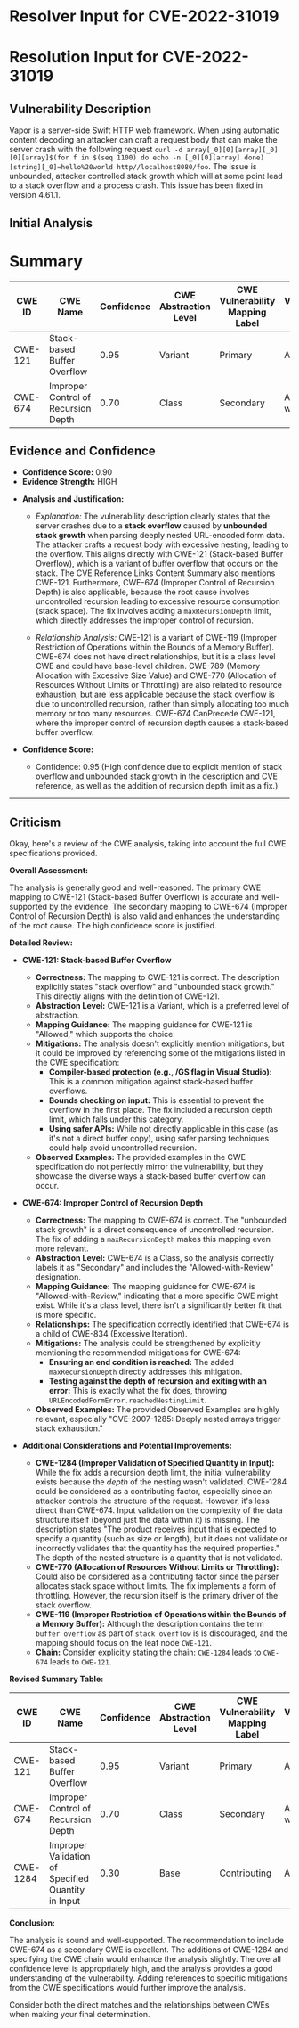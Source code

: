 # Resolver Input for CVE-2022-31019

# Resolution Input for CVE-2022-31019

## Vulnerability Description
Vapor is a server-side Swift HTTP web framework. When using automatic content decoding an attacker can craft a request body that can make the server crash with the following request `curl -d array[_0][0][array][_0][0][array]$(for f in $(seq 1100) do echo -n [_0][0][array] done)[string][_0]=hello%20world http//localhost8080/foo`. The issue is unbounded, attacker controlled stack growth which will at some point lead to a stack overflow and a process crash. This issue has been fixed in version 4.61.1.

## Initial Analysis
# Summary
| CWE ID | CWE Name | Confidence | CWE Abstraction Level | CWE Vulnerability Mapping Label | CWE-Vulnerability Mapping Notes |
|---|---|---|---|---|---|
| CWE-121 | Stack-based Buffer Overflow | 0.95 | Variant | Primary | Allowed |
| CWE-674 | Improper Control of Recursion Depth | 0.70 | Class | Secondary | Allowed-with-Review |

## Evidence and Confidence

*   **Confidence Score:** 0.90
*   **Evidence Strength:** HIGH

- **Analysis and Justification:**
  - *Explanation:* The vulnerability description clearly states that the server crashes due to a **stack overflow** caused by **unbounded stack growth** when parsing deeply nested URL-encoded form data. The attacker crafts a request body with excessive nesting, leading to the overflow. This aligns directly with CWE-121 (Stack-based Buffer Overflow), which is a variant of buffer overflow that occurs on the stack. The CVE Reference Links Content Summary also mentions CWE-121. Furthermore, CWE-674 (Improper Control of Recursion Depth) is also applicable, because the root cause involves uncontrolled recursion leading to excessive resource consumption (stack space). The fix involves adding a `maxRecursionDepth` limit, which directly addresses the improper control of recursion.

  - *Relationship Analysis:* CWE-121 is a variant of CWE-119 (Improper Restriction of Operations within the Bounds of a Memory Buffer). CWE-674 does not have direct relationships, but it is a class level CWE and could have base-level children. CWE-789 (Memory Allocation with Excessive Size Value) and CWE-770 (Allocation of Resources Without Limits or Throttling) are also related to resource exhaustion, but are less applicable because the stack overflow is due to uncontrolled recursion, rather than simply allocating too much memory or too many resources. CWE-674 CanPrecede CWE-121, where the improper control of recursion depth causes a stack-based buffer overflow.

- **Confidence Score:**
  - Confidence: 0.95 (High confidence due to explicit mention of stack overflow and unbounded stack growth in the description and CVE reference, as well as the addition of recursion depth limit as a fix.)
---

## Criticism
Okay, here's a review of the CWE analysis, taking into account the full CWE specifications provided.

**Overall Assessment:**

The analysis is generally good and well-reasoned. The primary CWE mapping to CWE-121 (Stack-based Buffer Overflow) is accurate and well-supported by the evidence. The secondary mapping to CWE-674 (Improper Control of Recursion Depth) is also valid and enhances the understanding of the root cause.  The high confidence score is justified.

**Detailed Review:**

*   **CWE-121: Stack-based Buffer Overflow**
    *   **Correctness:** The mapping to CWE-121 is correct. The description explicitly states "stack overflow" and "unbounded stack growth." This directly aligns with the definition of CWE-121.
    *   **Abstraction Level:** CWE-121 is a Variant, which is a preferred level of abstraction.
    *   **Mapping Guidance:** The mapping guidance for CWE-121 is "Allowed," which supports the choice.
    *   **Mitigations:**  The analysis doesn't explicitly mention mitigations, but it could be improved by referencing some of the mitigations listed in the CWE specification:
        *   **Compiler-based protection (e.g., /GS flag in Visual Studio):** This is a common mitigation against stack-based buffer overflows.
        *   **Bounds checking on input:** This is essential to prevent the overflow in the first place.  The fix included a recursion depth limit, which falls under this category.
        *   **Using safer APIs:**  While not directly applicable in this case (as it's not a direct buffer copy), using safer parsing techniques could help avoid uncontrolled recursion.
    *   **Observed Examples:** The provided examples in the CWE specification do not perfectly mirror the vulnerability, but they showcase the diverse ways a stack-based buffer overflow can occur.

*   **CWE-674: Improper Control of Recursion Depth**
    *   **Correctness:** The mapping to CWE-674 is correct. The "unbounded stack growth" is a direct consequence of uncontrolled recursion. The fix of adding a `maxRecursionDepth` makes this mapping even more relevant.
    *   **Abstraction Level:** CWE-674 is a Class, so the analysis correctly labels it as "Secondary" and includes the "Allowed-with-Review" designation.
    *   **Mapping Guidance:** The mapping guidance for CWE-674 is "Allowed-with-Review," indicating that a more specific CWE might exist. While it's a class level, there isn't a significantly better fit that is more specific.
    *   **Relationships:** The specification correctly identified that CWE-674 is a child of CWE-834 (Excessive Iteration).
    *   **Mitigations:** The analysis could be strengthened by explicitly mentioning the recommended mitigations for CWE-674:
        *   **Ensuring an end condition is reached:** The added `maxRecursionDepth` directly addresses this mitigation.
        *   **Testing against the depth of recursion and exiting with an error:** This is exactly what the fix does, throwing `URLEncodedFormError.reachedNestingLimit`.
    *   **Observed Examples:** The provided Observed Examples are highly relevant, especially "CVE-2007-1285: Deeply nested arrays trigger stack exhaustion."

*   **Additional Considerations and Potential Improvements:**
    *   **CWE-1284 (Improper Validation of Specified Quantity in Input):** While the fix adds a recursion depth limit, the initial vulnerability exists because the *depth* of the nesting wasn't validated. CWE-1284 could be considered as a contributing factor, especially since an attacker controls the structure of the request.  However, it's less direct than CWE-674.  Input validation on the complexity of the data structure itself (beyond just the data within it) is missing. The description states "The product receives input that is expected to specify a quantity (such as size or length), but it does not validate or incorrectly validates that the quantity has the required properties." The depth of the nested structure is a quantity that is not validated.
    *   **CWE-770 (Allocation of Resources Without Limits or Throttling):** Could also be considered as a contributing factor since the parser allocates stack space without limits. The fix implements a form of throttling. However, the recursion itself is the primary driver of the stack overflow.
    *   **CWE-119 (Improper Restriction of Operations within the Bounds of a Memory Buffer):** Although the description contains the term `buffer overflow` as part of `stack overflow` is is discouraged, and the mapping should focus on the leaf node `CWE-121`.
    *   **Chain:** Consider explicitly stating the chain: `CWE-1284` leads to `CWE-674` leads to `CWE-121`.

**Revised Summary Table:**

| CWE ID | CWE Name | Confidence | CWE Abstraction Level | CWE Vulnerability Mapping Label | CWE-Vulnerability Mapping Notes |
|---|---|---|---|---|---|
| CWE-121 | Stack-based Buffer Overflow | 0.95 | Variant | Primary | Allowed |
| CWE-674 | Improper Control of Recursion Depth | 0.70 | Class | Secondary | Allowed-with-Review |
| CWE-1284 | Improper Validation of Specified Quantity in Input | 0.30 | Base | Contributing | Allowed |

**Conclusion:**

The analysis is sound and well-supported. The recommendation to include CWE-674 as a secondary CWE is excellent. The additions of CWE-1284 and specifying the CWE chain would enhance the analysis slightly. The overall confidence level is appropriately high, and the analysis provides a good understanding of the vulnerability. Adding references to specific mitigations from the CWE specifications would further improve the analysis.

Consider both the direct matches and the relationships between CWEs
when making your final determination.
        